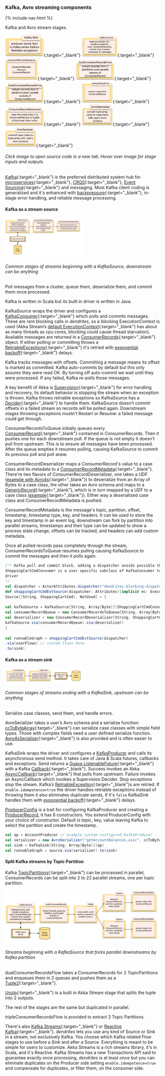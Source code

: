 ### Kafka, Avro streaming components

{% include nav.html %}

Kafka and Avro stream stages.

[<img src="png/KafkaSink.png?raw=true" alt="KafkaSink" width="25%" height="25%" title="input serialized value, publish it, uses Akka Supervision to retry temporary errors with exponential backoff or fail the stream">](https://github.com/garyaiki/dendrites/blob/master/src/main/scala/com/github/garyaiki/dendrites/kafka/stream/KafkaSink.scala){:target="_blank"}
[<img src="png/KafkaSource.png?raw=true" alt="KafkaSource" width="23%" height="23%" title="input Kafka, output ConsumerRecords">](https://github.com/garyaiki/dendrites/blob/master/src/main/scala/com/github/garyaiki/dendrites/kafka/stream/KafkaSource.scala){:target="_blank"}
[<img src="png/consumerRecordsDequeue.png?raw=true" alt="consumerRecordsToQequeue" width="21%" height="21%" title="input ConsumerRecords, output ConsumerRecord one at a time">](https://github.com/garyaiki/dendrites/blob/master/src/main/scala/com/github/garyaiki/dendrites/kafka/stream/ConsumerRecordsToQueue.scala){:target="_blank"}
[<img src="png/dualConsumerRecordsFlow.png?raw=true" alt="dualConsumerRecordsFlow" width="25%" height="25%" title="input ConsumerRecords from 2 partitions, output tuple of Queue of ConsumerRecord with queue for each partition">](https://github.com/garyaiki/dendrites/blob/master/src/main/scala/com/github/garyaiki/dendrites/kafka/stream/package.scala){:target="_blank"}
[<img src="png/tripleConsumerRecordsFlow.png?raw=true" alt="tripleConsumerRecordsFlow" width="25%" height="25%" title="input ConsumerRecords from 3 partitions, output tuple of Queue of ConsumerRecord with queue for each partition">](https://github.com/garyaiki/dendrites/blob/master/src/main/scala/com/github/garyaiki/dendrites/kafka/stream/package.scala){:target="_blank"}
[<img src="png/extractValueFlow.png?raw=true" alt="extractValueFlow" width="20%" height="20%" title="input ConsumerRecord, output its value">](https://github.com/garyaiki/dendrites/blob/master/src/main/scala/com/github/garyaiki/dendrites/kafka/stream/package.scala){:target="_blank"}
[<img src="png/ConsumerRecordDeserializer.png?raw=true" alt="ConsumerRecordDeserializer" width="25%" height="25%" title="input a ConsumerRecord, output a tuple of Kafka key and case class value">](https://github.com/garyaiki/dendrites/blob/master/src/main/scala/com/github/garyaiki/dendrites/kafka/stream/avro4s/ConsumerRecordDeserializer.scala){:target="_blank"}
[<img src="png/AvroDeserializer.png?raw=true" alt="AvroDeserializer" width="20%" height="20%" title="input an Avro serialized array of bytes, output the case class it maps to">](https://github.com/garyaiki/dendrites/blob/master/src/main/scala/com/github/garyaiki/dendrites/avro4s/stream/Avro4sDeserializer.scala){:target="_blank"}
[<img src="png/AvroSerializer.png?raw=true" alt="AvroSerializer" width="20%" height="20%" title="input a case class, output an Avro serialized array of bytes">](https://github.com/garyaiki/dendrites/blob/master/src/main/scala/com/github/garyaiki/dendrites/avro4s/stream/Avro4sSerializer.scala){:target="_blank"}
###### Click image to open source code in a new tab. Hover over image for stage inputs and outputs

[Kafka](https://engineering.linkedin.com/kafka/benchmarking-apache-kafka-2-million-writes-second-three-cheap-machines){:target="_blank"} is the preferred distributed system hub for [microservices](https://martinfowler.com/articles/microservices.html){:target="_blank"}, [CRQS](https://martinfowler.com/bliki/CQRS.html){:target="_blank"}, [Event Sourcing](https://www.confluent.io/blog/event-sourcing-cqrs-stream-processing-apache-kafka-whats-connection/){:target="_blank"} and messaging. Most Kafka client coding is generalized and it's enhanced with  [backpressure](http://www.reactivemanifesto.org/glossary#Back-Pressure){:target="_blank"}, in-stage error handling, and reliable message processing.


#### Kafka as a stream source

<img src="png/KafkaSourceStream.png?raw=true" width="50%" />

###### Common stages of streams beginning with a KafkaSource, downstream can be anything

Poll messages from a cluster, queue them, deserialize them, and commit them once processed.

Kafka is written in Scala but its built in driver is written in Java.

KafkaSource wraps the driver and configures a [KafkaConsumer](http://kafka.apache.org/0110/javadoc/org/apache/kafka/clients/consumer/KafkaConsumer.html){:target="_blank"} which polls and commits messages. These are rare blocking calls in *dendrites*, so a blocking ExecutionContext is used (Akka Stream’s [default ExecutionContext](http://doc.akka.io/docs/akka/current/scala/dispatchers.html#default-dispatcher){:target="_blank"} has about as many threads as cpu cores, blocking could cause thread starvation). Available messages are returned in a [ConsumerRecords](http://kafka.apache.org/0110/javadoc/org/apache/kafka/clients/consumer/ConsumerRecords.html){:target="_blank"} object. If either polling or committing throws a [RetriableExceptions](http://kafka.apache.org/0110/javadoc/index.html?org/apache/kafka/common/errors/RetriableException.html){:target="_blank"} it's retried with [exponential backoff](https://en.wikipedia.org/wiki/Exponential_backoff){:target="_blank"} delays.

Kafka tracks messages with offsets. Committing a message means its offset is marked as committed. Kafka auto-commits by default but this only assures they were read OK. By turning off auto-commit we wait until they were processed. If any failed, Kafka re-polls those messages.

A key benefit of Akka is [Supervision](http://doc.akka.io/docs/akka/current/scala/stream/stream-error.html){:target="_blank"} for error handling and recovery, its default behavior is stopping the stream when an exception is thrown. Kafka throws retriable exceptions so KafkaSource has a [Decider](http://doc.akka.io/docs/akka/current/scala/stream/stream-error.html){:target="_blank"} to handle them. KafkaSource doesn’t commit offsets in a failed stream so records will be polled again. Downstream stages throwing exceptions mustn't Restart or Resume: a failed message could get through.

ConsumerRecordsToQueue initially queues every [ConsumerRecord](http://kafka.apache.org/0110/javadoc/org/apache/kafka/clients/consumer/ConsumerRecord.html){:target="_blank"} contained in ConsumerRecords. Then it pushes one for each downstream pull. If the queue is not empty it doesn't pull from upstream. This is to ensure all messages have been processed. After the queue empties it resumes pulling, causing KafkaSource to commit its previous poll and poll anew. 

ConsumerRecordDeserializer maps a ConsumerRecord's value to a case class and its metadata to a [ConsumerRecordMetadata](https://github.com/garyaiki/dendrites/blob/master/src/main/scala/com/github/garyaiki/dendrites/kafka/package.scala){:target="_blank"}. There're two flavors of ConsumerRecordDeserializer, one takes a UDF ([example with Avro4s](https://github.com/garyaiki/dendrites/blob/master/src/main/scala/com/github/garyaiki/dendrites/examples/account/avro4s/Avro4sGetAccountBalances.scala){:target="_blank"}) to deserialize from an Array of Bytes to a case class, the other takes an Avro schema and maps to a [GenericRecord](http://avro.apache.org/docs/current/api/java/org/apache/avro/generic/GenericRecord.html){:target="_blank"}, which is in turn mapped by a UDF to a case class
 ([example](https://github.com/garyaiki/dendrites/blob/master/src/main/scala/com/github/garyaiki/dendrites/examples/account/avro/package.scala){:target="_blank"}). Either way a deserialized case class and ConsumerRecordMetadata is pushed.

ConsumerRecordMetadata is the message's topic, partition, offset, timestamp, timestamp type, key, and headers. It can be used to store the key and timestamp in an event log,  downstream can fork by partition into parallel streams, timestamps and their type can be updated to show a process state change, offsets can be tracked, and headers can add custom metadata.

Once all polled records pass completely through the stream, ConsumerRecordsToQueue resumes pulling causing KafkaSource to commit the  messages and then it polls again.

```scala
/** Kafka poll and commit block, adding a dispatcher avoids possible thread starvation
ShoppingCartCmdConsumer is a user specific subclass of KafkaConsumer to configure the
driver
*/
val dispatcher = ActorAttributes.dispatcher("dendrites.blocking-dispatcher")
def shoppingCartCmdEvtSource(dispatcher: Attributes)(implicit ec: ExecutionContext, logger: LoggingAdapter):
Source[(String, ShoppingCartCmd), NotUsed] = {

val kafkaSource = KafkaSource[String, Array[Byte]](ShoppingCartCmdConsumer).withAttributes(dispatcher)
val consumerRecordQueue = new ConsumerRecordsToQueue[String, Array[Byte]](extractRecords)
val deserializer = new ConsumerRecordDeserializer[String, ShoppingCartCmd](toCaseClass)
kafkaSource.via(consumerRecordQueue).via(deserializer)
}

val runnableGraph = shoppingCartCmdEvtSource(dispatcher)
.via(userFlows) // custom flows here
.to(sink)
```

#### Kafka as a stream sink

<img src="png/KafkaSinkStream.png?raw=true" width="50%" />

###### Common stages of streams ending with a KafkaSink, upstream can be anything

Serialize case classes, send them, and handle errors.

AvroSerializer takes a user’s Avro schema and a serialize function: [ccToByteArray](https://github.com/garyaiki/dendrites/blob/master/src/main/scala/com/github/garyaiki/dendrites/avro/package.scala){:target="_blank"} can serialize case classes with simple field types. Those with complex fields need a user defined serialize function. [Avro4sSerializer](https://github.com/garyaiki/dendrites/blob/master/src/main/scala/com/github/garyaiki/dendrites/avro4s/stream/Avro4sSerializer.scala){:target="_blank"} is also provided and is often easier to use.

KafkaSink wraps the driver and configures a [KafkaProducer](http://kafka.apache.org/0110/javadoc/org/apache/kafka/clients/producer/KafkaProducer.html) and calls its asynchronous send method. It takes care of Java & Scala futures, callbacks and exceptions. Send returns a [Guava ListenableFuture](https://github.com/google/guava/wiki/ListenableFutureExplained){:target="_blank"} with a Kafka [Callback](http://kafka.apache.org/0110/javadoc/org/apache/kafka/clients/producer/Callback.html){:target="_blank"}. Success invokes an Akka [AsyncCallback](http://doc.akka.io/docs/akka/current/scala/stream/stream-customize.html#using-asynchronous-side-channels){:target="_blank"} that pulls from upstream. Failure invokes an AsyncCallback which invokes a Supervision Decider. Stop exceptions stop the stream. Kafka’s [RetriableException](http://kafka.apache.org/0110/javadoc/org/apache/kafka/connect/errors/RetriableException.html){:target="_blank"}s are retried. If `enable.idempotence=true` the driver handles retriable exceptions instead of throwing them it also eliminates duplicate sends, if it's `false` KafkaSink handles them with [exponential backoff](https://en.wikipedia.org/wiki/Exponential_backoff){:target="_blank"} delays. 

[ProducerConfig](https://github.com/garyaiki/dendrites/blob/master/src/main/scala/com/github/garyaiki/dendrites/kafka/ProducerConfig.scala) is a trait for configuring KafkaProducer and creating a [ProducerRecord](http://kafka.apache.org/0110/javadoc/org/apache/kafka/clients/producer/ProducerRecord.html), it has 6 constructors. You extend ProducerConfig with your choice of constructor. Default is topic, key, value leaving Kafka to select the partition and create the timestamp.

```scala
val ap = AccountProducer // example custom configured KafkaProducer
val serializer = new AvroSerializer("getAccountBalances.avsc", ccToByteArray)
val sink = KafkaSink[String, Array[Byte]](ap)
val runnableGraph = source.via(serializer).to(sink)
```


#### Split Kafka streams by Topic Partition
Kafka [TopicPartitions](http://kafka.apache.org/0100/javadoc/org/apache/kafka/common/TopicPartition.html){:target="_blank"} can be processed in parallel, ConsumerRecords can be split into 2 to 22 parallel streams, one per topic partition.

![image](png/2PartitionKafkaSourceStream.png?raw=true)
###### Streams beginning with a KafkaSource that forks parallel downstreams by Kafka partition
dualConsumerRecordsFlow takes a ConsumerRecords for 2 TopicPartitions and enqueues them in 2 queues and pushes them as a [Tuple2](http://www.scala-lang.org/api/current/scala/Tuple2.html){:target="_blank"}.

[Unzip](http://doc.akka.io/docs/akka/current/scala/stream/stages-overview.html#unzip){:target="_blank"} is a built in Akka Stream stage that splits the tuple into 2 outputs.

The rest of the stages are the same but duplicated in parallel.

tripleConsumerRecordsFlow is provided to extract 3 Topic Partitions.

There's also [Kafka Streams](http://kafka.apache.org/documentation/streams/){:target="_blank"} or [Reactive Kafka](https://github.com/akka/reactive-kafka){:target="_blank"}. *dendrites* lets you use any kind of Source or Sink in a stream, not exclusively Kafka. You choose which Kafka related Flow stages to use before a Sink and after a Source. Everything is meant to be simple for users to customize. Akka Streams is a rich streams library, it's in Scala, and it's Reactive. Kafka Streams has a new Transactions API said to guarantee exactly once processing,  *dendrites* is at least once but you can eliminate duplicates on the Producer side setting `enable.idempotence=true` and compensate for duplicates, or filter them, on the consumer side.
